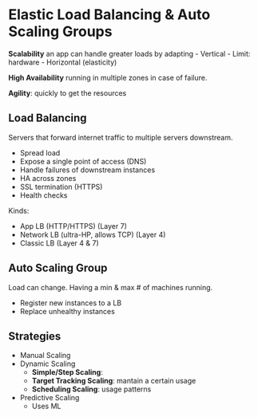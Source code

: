 # Elastic Load Balancing & Auto Scaling Groups
**Scalability** an app can handle greater loads by adapting
    - Vertical
        - Limit: hardware
    - Horizontal (elasticity)

**High Availability** running in multiple zones in case of failure.

**Agility**: quickly to get the resources

## Load Balancing
Servers that forward internet traffic to multiple servers downstream.
- Spread load
- Expose a single point of access (DNS)
- Handle failures of downstream instances
- HA across zones
- SSL termination (HTTPS)
- Health checks

Kinds:
- App LB (HTTP/HTTPS) (Layer 7)
- Network LB (ultra-HP, allows TCP) (Layer 4)
- Classic LB (Layer 4 & 7)

## Auto Scaling Group
Load can change. Having a min & max # of machines running.
- Register new instances to a LB
- Replace unhealthy instances

## Strategies
- Manual Scaling
- Dynamic Scaling
    - **Simple/Step Scaling**: 
    - **Target Tracking Scaling**: mantain a certain usage
    - **Scheduling Scaling**: usage patterns
- Predictive Scaling
    - Uses ML